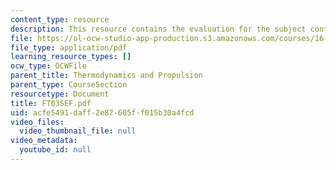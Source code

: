```yaml
---
content_type: resource
description: This resource contains the evaluation for the subject contents.
file: https://ol-ocw-studio-app-production.s3.amazonaws.com/courses/16-01-unified-engineering-i-ii-iii-iv-fall-2005-spring-2006/acfe5491daff2e87605ff015b30a4fcd_FT03SEF.pdf
file_type: application/pdf
learning_resource_types: []
ocw_type: OCWFile
parent_title: Thermodynamics and Propulsion
parent_type: CourseSection
resourcetype: Document
title: FT03SEF.pdf
uid: acfe5491-daff-2e87-605f-f015b30a4fcd
video_files:
  video_thumbnail_file: null
video_metadata:
  youtube_id: null
---
```


